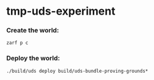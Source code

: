 # tmp-uds-experiment


### Create the world:

`zarf p c`


### Deploy the world:
`./build/uds deploy build/uds-bundle-proving-grounds*`

